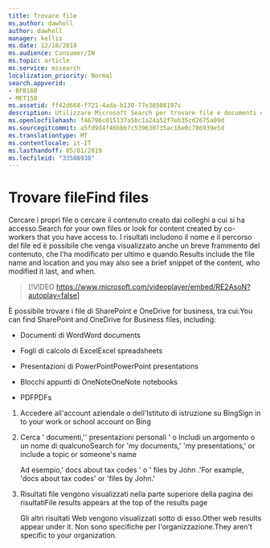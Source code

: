 ```yaml
---
title: Trovare file
ms.author: dawholl
author: dawholl
manager: kellis
ms.date: 12/18/2018
ms.audience: Consumer/IW
ms.topic: article
ms.service: mssearch
localization_priority: Normal
search.appverid:
- BFB160
- MET150
ms.assetid: ff42d668-f721-4ada-b130-77e38508197c
description: Utilizzare Microsoft Search per trovare file e documenti di Office e le informazioni che verranno visualizzate
ms.openlocfilehash: f46796c015137a5bc1a24a52f7eb35cd2675a09d
ms.sourcegitcommit: a5fd9d4f46bbb7c539630735ac16e0c786939e5d
ms.translationtype: MT
ms.contentlocale: it-IT
ms.lasthandoff: 05/01/2019
ms.locfileid: "33508938"
---
```

# <a name="find-files"></a><span data-ttu-id="0c56a-103">Trovare file</span><span class="sxs-lookup"><span data-stu-id="0c56a-103">Find files</span></span>

<span data-ttu-id="0c56a-104">Cercare i propri file o cercare il contenuto creato dai colleghi a cui si ha accesso.</span><span class="sxs-lookup"><span data-stu-id="0c56a-104">Search for your own files or look for content created by co-workers that you have access to.</span></span> <span data-ttu-id="0c56a-105">I risultati includono il nome e il percorso del file ed è possibile che venga visualizzato anche un breve frammento del contenuto, che l'ha modificato per ultimo e quando.</span><span class="sxs-lookup"><span data-stu-id="0c56a-105">Results include the file name and location and you may also see a brief snippet of the content, who modified it last, and when.</span></span>
  
> [!VIDEO https://www.microsoft.com/videoplayer/embed/RE2AsoN?autoplay=false]
  
<span data-ttu-id="0c56a-106">È possibile trovare i file di SharePoint e OneDrive for business, tra cui:</span><span class="sxs-lookup"><span data-stu-id="0c56a-106">You can find SharePoint and OneDrive for Business files, including:</span></span>
  
- <span data-ttu-id="0c56a-107">Documenti di Word</span><span class="sxs-lookup"><span data-stu-id="0c56a-107">Word documents</span></span>
    
- <span data-ttu-id="0c56a-108">Fogli di calcolo di Excel</span><span class="sxs-lookup"><span data-stu-id="0c56a-108">Excel spreadsheets</span></span>
    
- <span data-ttu-id="0c56a-109">Presentazioni di PowerPoint</span><span class="sxs-lookup"><span data-stu-id="0c56a-109">PowerPoint presentations</span></span>
    
- <span data-ttu-id="0c56a-110">Blocchi appunti di OneNote</span><span class="sxs-lookup"><span data-stu-id="0c56a-110">OneNote notebooks</span></span>
    
- <span data-ttu-id="0c56a-111">PDF</span><span class="sxs-lookup"><span data-stu-id="0c56a-111">PDFs</span></span>
    
1. <span data-ttu-id="0c56a-112">Accedere all'account aziendale o dell'Istituto di istruzione su Bing</span><span class="sxs-lookup"><span data-stu-id="0c56a-112">Sign in to your work or school account on Bing</span></span>
    
2. <span data-ttu-id="0c56a-113">Cerca ' documenti,'' presentazioni personali ' o Includi un argomento o un nome di qualcuno</span><span class="sxs-lookup"><span data-stu-id="0c56a-113">Search for 'my documents,' 'my presentations,' or include a topic or someone's name</span></span>
    
    <span data-ttu-id="0c56a-114">Ad esempio,' docs about tax codes ' o ' files by John .'</span><span class="sxs-lookup"><span data-stu-id="0c56a-114">For example, 'docs about tax codes' or 'files by John.'</span></span>
    
3. <span data-ttu-id="0c56a-115">Risultati file vengono visualizzati nella parte superiore della pagina dei risultati</span><span class="sxs-lookup"><span data-stu-id="0c56a-115">File results appears at the top of the results page</span></span>
    
    <span data-ttu-id="0c56a-116">Gli altri risultati Web vengono visualizzati sotto di esso.</span><span class="sxs-lookup"><span data-stu-id="0c56a-116">Other web results appear under it.</span></span> <span data-ttu-id="0c56a-117">Non sono specifiche per l'organizzazione.</span><span class="sxs-lookup"><span data-stu-id="0c56a-117">They aren't specific to your organization.</span></span>


